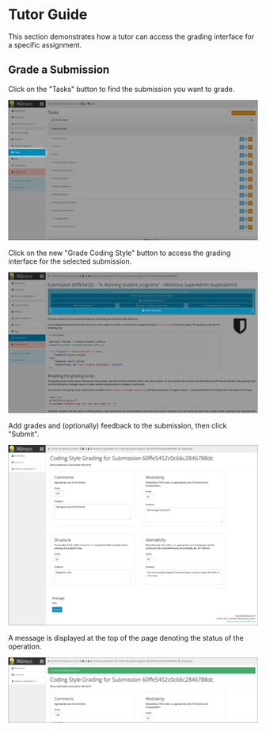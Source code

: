 # Tutor Guide

This section demonstrates how a tutor can access the grading interface for a specific assignment.

## Grade a Submission

Click on the "Tasks" button to find the submission you want to grade.

![Find the tasks](../img/tutor-guide/01_tasksbutton.png)

Click on the new "Grade Coding Style" button to access the grading interface for the selected submission.

![Grading button](../img/tutor-guide/02_gradebutton.png)

Add grades and (optionally) feedback to the submission, then click "Submit".

![Grading interface](../img/tutor-guide/03_gradinginterface.png)

A message is displayed at the top of the page denoting the status of the operation.

![Successful update](../img/tutor-guide/04_success.png)
